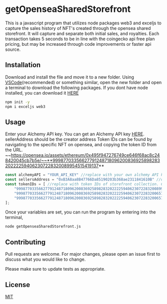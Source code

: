 # getOpenseaSharedStorefront

This is a javascript program that utilizes node packages web3 and exceljs to capture the sales history of NFT's created through the opensea shared storefront. It will capture and separate both initial sales, and royalties. Each transaction takes 5 seconds to be in line with the coingecko api free plan pricing, but may be increased through code improvements or faster api source. 

## Installation

Download and install the file and move it to a new folder.
Using [VSCode](https://code.visualstudio.com/)(recommended) or something similar, open the new folder and open a terminal to download the following packages.
If you dont have node installed, you can download it [HERE](https://nodejs.org/en/)

```bash
npm init -y
npm i exceljs web3
```

## Usage
Enter your Alchemy API key.
You can get an Alchemy API key [HERE](https://www.alchemy.com/).
sellerAddress should be the creator address
Token IDs can be found by navigating to the specific NFT on opensea, and copying the token ID from the URL. ~~https://opensea.io/assets/ethereum/0x495f947276749ce646f68ac8c248420045cb7b5e/~~**99987703356627791248718096200836925898283202222594062307228320089954515419137**

```javascript
const alchemyAPI = "YOUR_API_KEY" //replace with your own alchemy API key
const sellersAddress = "0xB3A8aa8B47766Da85190203b368ae2311841610B" //original seller. Needed to filter out sales price on secondary
const tokenIDs = [ //replace with token IDs of storefront collection. Can be retrieved from asset URL on opensea.
    "99987703356627791248718096200836925898283202222594062307228320089954515419137",
    "99987703356627791248718096200836925898283202222594062307228320065765259608065",
    "99987703356627791248718096200836925898283202222594062307228320065765259608065",
];
```
Once your variables are set, you can run the program by entering into the terminal,

```bash
node getOpenseaSharedStorefront.js
```

## Contributing

Pull requests are welcome. For major changes, please open an issue first
to discuss what you would like to change.

Please make sure to update tests as appropriate.

## License

[MIT](https://choosealicense.com/licenses/mit/)
